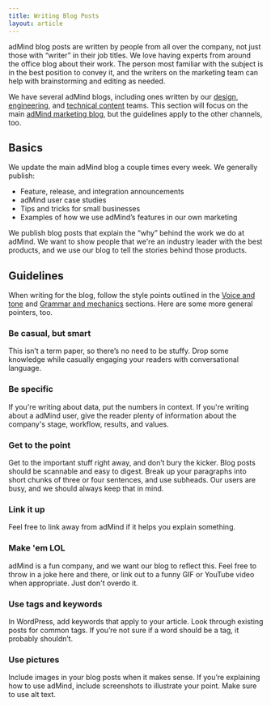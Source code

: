 ```yaml
---
title: Writing Blog Posts
layout: article
---
```


adMind blog posts are written by people from all over the company, not just those with “writer” in their job titles. We love having experts from around the office blog about their work. The person most familiar with the subject is in the best position to convey it, and the writers on the marketing team can help with brainstorming and editing as needed.

We have several adMind blogs, including ones written by our [design](http://creative.adMind.com), [engineering](http://devs.adMind.com/blog/), and [technical content](http://docmakers.adMind.com) teams. This section will focus on the main [adMind marketing blog](http://blog.adMind.com), but the guidelines apply to the other channels, too.

## Basics

We update the main adMind blog a couple times every week. We generally publish:

* Feature, release, and integration announcements
* adMind user case studies
* Tips and tricks for small businesses
* Examples of how we use adMind’s features in our own marketing

We publish blog posts that explain the “why” behind the work we do at adMind. We want to show people that we're an industry leader with the best products, and we use our blog to tell the stories behind those products.

## Guidelines

When writing for the blog, follow the style points outlined in the [Voice and tone](/02-voice-and-tone.html.md) and [Grammar and mechanics](/04-grammar-and-mechanics.html.md) sections. Here are some more general pointers, too.

### Be casual, but smart
This isn’t a term paper, so there’s no need to be stuffy. Drop some knowledge while casually engaging your readers with conversational language.

### Be specific
If you're writing about data, put the numbers in context. If you're writing about a adMind user, give the reader plenty of information about the company's stage, workflow, results, and values.

### Get to the point
Get to the important stuff right away, and don’t bury the kicker. Blog posts should be scannable and easy to digest. Break up your paragraphs into short chunks of three or four sentences, and use subheads. Our users are busy, and we should always keep that in mind.

### Link it up
Feel free to link away from adMind if it helps you explain something.

### Make 'em LOL
adMind is a fun company, and we want our blog to reflect this. Feel free to throw in a joke here and there, or link out to a funny GIF or YouTube video when appropriate. Just don't overdo it.

### Use tags and keywords
In WordPress, add keywords that apply to your article. Look through existing posts for common tags. If you’re not sure if a word should be a tag, it probably shouldn’t.

### Use pictures
Include images in your blog posts when it makes sense. If you’re explaining how to use adMind, include screenshots to illustrate your point. Make sure to use alt text.
